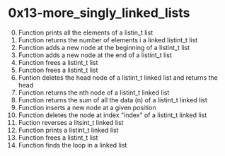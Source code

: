 # 0x13-more_singly_linked_lists
0. Function prints all the elements of a listin_t list
1. Function returns the number of elements i a linked listint_t list
2. Function adds a new node at the beginning of a listint_t list
3. Function adds a new node at the end of a listint_t list
4. Function frees a listint_t list
5. Function frees a listint_t list
6. Funtion deletes the head node of a listint_t linked list and returns the head
7. Function returns the nth node of a listint_t linked list
8. Function returns the sum of all the data (n) of a listint_t linked list
9. Function inserts a new node at a given position
10. Function deletes the node at index "index" of a listint_t linked list
100. Fuction reverses a litsint_t linked list
101. Function prints a listint_t linked list
102. Function frees a listint_t list
103. Function finds the loop in a linked list
